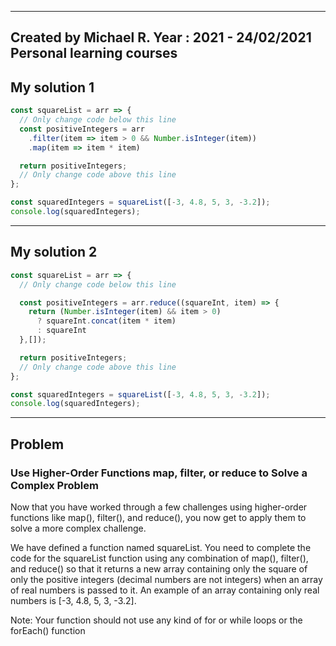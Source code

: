 ------
Created by Michael R. Year : 2021 - 24/02/2021 Personal learning courses
------

## My solution 1

```javascript
const squareList = arr => {
  // Only change code below this line
  const positiveIntegers = arr
    .filter(item => item > 0 && Number.isInteger(item))
    .map(item => item * item)

  return positiveIntegers;
  // Only change code above this line
};

const squaredIntegers = squareList([-3, 4.8, 5, 3, -3.2]);
console.log(squaredIntegers);
```
---

## My solution 2

```javascript
const squareList = arr => {
  // Only change code below this line

  const positiveIntegers = arr.reduce((squareInt, item) => {
    return (Number.isInteger(item) && item > 0)
      ? squareInt.concat(item * item)
      : squareInt
  },[]);

  return positiveIntegers;
  // Only change code above this line
};

const squaredIntegers = squareList([-3, 4.8, 5, 3, -3.2]);
console.log(squaredIntegers);
```
---

## Problem
### Use Higher-Order Functions map, filter, or reduce to Solve a Complex Problem
Now that you have worked through a few challenges using higher-order functions like map(), filter(), and reduce(), you now get to apply them to solve a more complex challenge.

We have defined a function named squareList. You need to complete the code for the squareList function using any combination of map(), filter(), and reduce() so that it returns a new array containing only the square of only the positive integers (decimal numbers are not integers) when an array of real numbers is passed to it. An example of an array containing only real numbers is [-3, 4.8, 5, 3, -3.2].

Note: Your function should not use any kind of for or while loops or the forEach() function
